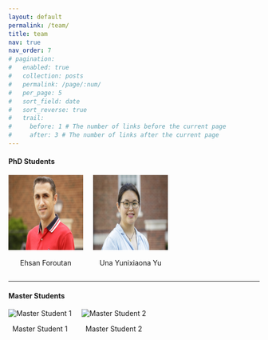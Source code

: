 ```yaml
---
layout: default
permalink: /team/
title: team
nav: true
nav_order: 7
# pagination:
#   enabled: true
#   collection: posts
#   permalink: /page/:num/
#   per_page: 5
#   sort_field: date
#   sort_reverse: true
#   trail:
#     before: 1 # The number of links before the current page
#     after: 3 # The number of links after the current page
---
```

#### PhD Students

<div style="display: flex; flex-wrap: wrap; gap: 20px;">
  <div style="text-align: center;">
    <img src="/assets/img/people/people_ehsan.jpg" alt="Ehsan Foroutan" width="150" height="150">
    <p>Ehsan Foroutan</p>
  </div>
  <div style="text-align: center;">
    <img src="/assets/img/people/yu_una.jpg" alt="Una Lixiaona Yu" width="150" height="150">
    <p>Una Yunixiaona Yu</p>
  </div>
  <!-- Add more students similarly -->
</div>

---
#### Master Students

<div style="display: flex; flex-wrap: wrap; gap: 20px;">
  <div style="text-align: center;">
    <img src="master_student1_photo_url" alt="Master Student 1" width="150" height="150">
    <p>Master Student 1</p>
  </div>
  <div style="text-align: center;">
    <img src="master_student2_photo_url" alt="Master Student 2" width="150" height="150">
    <p>Master Student 2</p>
  </div>
  <!-- Add more students similarly -->
</div>
